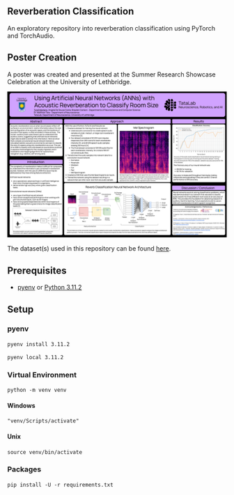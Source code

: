 ## Reverberation Classification
An exploratory repository into reverberation classification using PyTorch and TorchAudio.

## Poster Creation
A poster was created and presented at the Summer Research Showcase Celebration at the University of Lethbridge.

![Final Reverb Classification Poster](asset/Poster_final.png?raw=true "Reverb Classification Poster")

The dataset(s) used in this repository can be found [here](https://github.com/RoyJames/room-impulse-responses).


## Prerequisites

* [pyenv](https://github.com/pyenv/pyenv) or [Python 3.11.2](https://www.python.org/downloads/)


## Setup

### pyenv

```
pyenv install 3.11.2
```

```
pyenv local 3.11.2
```

### Virtual Environment

```
python -m venv venv
```

#### Windows

```
"venv/Scripts/activate"
```

#### Unix

```
source venv/bin/activate
```

### Packages

```
pip install -U -r requirements.txt
```
